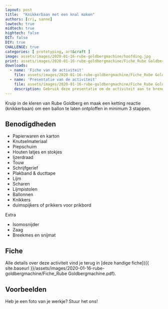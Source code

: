 ```yaml
---
layout: post
title:  "Knikkerbaan met een knal maken"
authors: [cri, sanne] 
lowtech: true
midtech: true
hightech: false
DIT: false
DIY: true
CHALLENGE: true
categories: [ prototyping, art&craft ]
image: assets/images/2020-01-16-rube-goldbergmachine/hoofding.jpg
print: assets/images/2020-01-16-rube-goldbergmachine/Fiche_Rube Goldbergmachine.pdf
downloads: 
  - name: 'Fiche van de activiteit'
    file: assets/images/2020-01-16-rube-goldbergmachine/Fiche_Rube Goldbergmachine.pdf
  - name: 'Presentatie van de activiteit'
    file: assets/images/2020-01-16-rube-goldbergmachine/Fiche_Rube Goldbergmachine.pptx
    description: Gebruik deze presentatie om de activiteit aan te brengen
---
```


Kruip in de kleren van Rube Goldberg en maak een ketting reactie (knikkerbaan) om een ballon te laten ontploffen in minimum 3 stappen.

## Benodigdheden

* Papierwaren en karton
* Knutselmateriaal
* Piepschuim
* Houten latjes en stokjes
* Ijzerdraad
* Touw
* Schrijfgerief
* Plakband & ducttape
* Lijm
* Scharen
* Lijmpistolen
* Ballonnen
* Knikkers
* duimspijkers of prikkers voor prikbord

Extra

* Isomosnijder
* Zaag
* Breekmes en snijmat


## Fiche
Alle details over deze activiteit vind je terug in [deze handige fiche]({{ site.baseurl }}/assets/images/2020-01-16-rube-goldbergmachine/Fiche_Rube Goldbergmachine.pdf).

## Voorbeelden
Heb je een foto van je werkje? Stuur het ons!